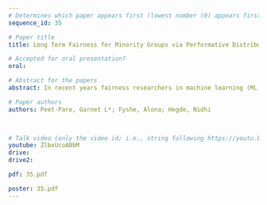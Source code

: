 ```yaml
---
# Determines which paper appears first (lowest number (0) appears first)
sequence_id: 35

# Paper title
title: Long Term Fairness for Minority Groups via Performative Distributionally Robust Optimization

# Accepted for oral presentation?
oral: 

# Abstract for the papers
abstract: In recent years fairness researchers in machine learning (ML) have coalesced around several fairness criteria which provide formal definitions of what it means for an ML model to be fair. These criteria have some serious limitations, however, We identify four key shortcomings of these formal fairness criteria, and aim to help to address them by extending performative prediction to include a distributionally robust objective. 

# Paper authors
authors: Peet-Pare, Garnet L*; Fyshe, Alona; Hegde, Nidhi

 

# Talk video (only the video id; i.e., string following https://youtu.be/)
youtube: ZlbxUcoABbM
drive:
drive2:

pdf: 35.pdf

poster: 35.pdf  
---
```


